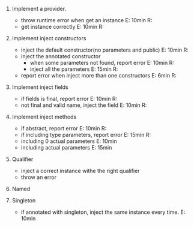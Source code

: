 1. Implement a provider. 
    - throw runtime error when get an instance E: 10min R:
    - get instance correctly E: 10min R:

2. Implement inject constructors 
    - inject the default constructor(no parameters and public)  E: 10min R:
    - inject the annotated constructor
        - when some parameters not found, report error E: 10min R:
        - inject all the parameters  E: 15min R: 
    - report error when inject more than one constructors E: 6min R:
    
3. Implement inject fields 
    - if fields is final, report error  E: 10min R: 
    - not final and valid name, inject the field E: 10min R: 
    

4. Implement inject methods
    - if abstract, report error E: 10min R: 
    - if including type parameters, report error E: 15min R:
    - including 0 actual parameters E: 10min
    - including actual parameters E: 15min
    
5. Qualifier 
    - inject a correct instance withe the right qualifier 
    - throw an error 

6. Named 

7. Singleton 
    - if annotated with singleton, inject the same instance every time. E: 10min

